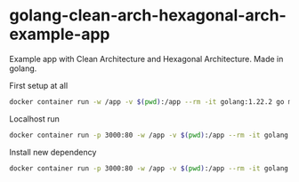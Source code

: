 # golang-clean-arch-hexagonal-arch-example-app

Example app with Clean Architecture and Hexagonal Architecture. Made in golang.

First setup at all

```bash
docker container run -w /app -v $(pwd):/app --rm -it golang:1.22.2 go mod init my-app
```

Localhost run

```bash
docker container run -p 3000:80 -w /app -v $(pwd):/app --rm -it golang:1.22.2 go run init/app/main.go
```

Install new dependency

```bash
docker container run -p 3000:80 -w /app -v $(pwd):/app --rm -it golang:1.22.2 go get mysite.com/mypkg
```

